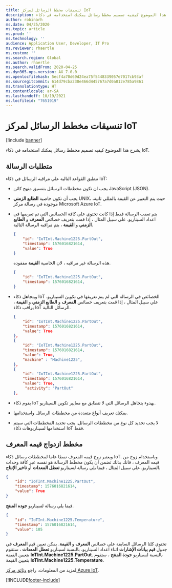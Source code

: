 ```yaml
---
title: تنسيقات مخطط الرسائل لمركز IoT
description: يشرح هذا الموضوع كيفيه تصميم مخطط رسائل يمكنك استخدامه في ذكاء IoT.
author: robinarh
ms.date: 04/25/2020
ms.topic: article
ms.prod: ''
ms.technology: ''
audience: Application User, Developer, IT Pro
ms.reviewer: rhaertle
ms.custom: ''
ms.search.region: Global
ms.author: rhaertle
ms.search.validFrom: 2020-04-25
ms.dyn365.ops.version: AX 7.0.0
ms.openlocfilehash: 5ecf4a70d69d24ea75f5448339057e7017cb93af
ms.sourcegitcommit: 614d79cba238e466d445767a7d0a012e785a9861
ms.translationtype: HT
ms.contentlocale: ar-SA
ms.lasthandoff: 10/19/2021
ms.locfileid: "7651919"
---
```

# <a name="schema-formats-for-iot-hub-messages"></a>تنسيقات مخطط الرسائل لمركز IoT

[!include [banner](../../includes/banner.md)]

يشرح هذا الموضوع كيفيه تصميم مخطط رسائل يمكنك استخدامه في ذكاء IoT.

## <a name="message-requirements"></a>متطلبات الرسالة

تنطبق القواعد التالية علي مراقبه الرسائل في ذكاء IoT:

+ يجب ان تكون مخططات الرسائل بتنسيق منهج كائن JavaScript (JSON).
+ يجب أن تكون خاصية **الطابع الزمني** UNIX، حيث يتم التعبير عن القيمة بالمللي ثانية، موجودة في رسالة مركز Microsoft Azure IoT.
+ يتم تعقب الرسالة فقط إذا كانت تحتوي علي كافة الخصائص التي تم تعريفها في اعداد السيناريو. علي سبيل المثال ، إذا قمت بتعريف خصائص **المعرف** و **الطابع الزمني** و **القيمة** ، يتم مراقبه الرسالة التالية.

    ```json
    {
        "id": "IoTInt.Machine1225.PartOut",
        "timestamp": 1576016821614,
        "value": True
    }
    ```

    هذه الرسالة غير مراقبه ، لان الخاصية **القيمة** مفقوده.

    ```json
    {
        "id": "IoTInt.Machine1225.PartOut",
        "timestamp": 1576016821614,
    }
    ```

+ ويتجاهل ذكاء IoT الخصائص في الرسالة التي لم يتم تعريفها في تكوين السيناريو. علي سبيل المثال ، إذا قمت بتعريف خصائص **المعرف** و **الطابع الزمني** و **القيمة** ، يراقب ذكاء IoT الرسائل التالية.

    ```json
    {
        "id": "IoTInt.Machine1225.PartOut",
        "timestamp": 1576016821614,
        "value": True
    },
    {
        "id": "IoTInt.Machine1225.PartOut",
        "timestamp": 1576016821614,
        "value": True,
        "machine" : "Machine1225",
    },
    {
        "id": "IoTInt.Machine1225.PartOut",
        "timestamp": 1576016821614,
        "value": True,
         "activity": "PartOut"
    },
    ```

+ يقوم ذكاء IoT بهدوء بتجاهل الرسائل التي لا تتطابق مع معايير تكوين السيناريو.
+ يمكنك تعريف أنواع متعددة من مخططات الرسائل واستخدامها.
+ لا يجب تحديد كل نوع من مخططات الرسائل. يجب تحديد المخططات التي سيتم استخدامها لسيناريوهات ذكاء IoT فقط.

## <a name="id-value-pair-schema"></a>مخطط ازدواج قيمه المعرف

ويعتبر زوج قيمه المعرف نمطا عاما لمخططات رسائل ذكاء IoT. وباستخدام زوج من قيمه المعرف ، فانك بذلك تضمن ان يكون مخطط الرسالة هو نفسه عبر كافة وحدات السيناريو. علي سبيل المثال ، فيما يلي رسالة لسيناريو **تعطل المعدات** أو **تاخير الإنتاج**.

```json
{
    "id": "IoTInt.Machine1225.PartOut",
    "timestamp": 1576016821614,
    "value": True
}
```

فيما يلي رسالة لسيناريو **جوده المنتج**.

```json
{
    "id": "IoTInt.Machine1225.Temperature",
    "timestamp": 1576016821614,
    "value": 105
}
```

تحتوي كلتا الرسائل السابقة علي خصائص **المعرف** و **القيمة**. يمكن تعيين قيم **المعرف** في جدول **قيم بيانات الإشارات** اثناء اعداد السيناريو. بالنسبة لسيناريو **تعطل المعدات** ، ستقوم بتعيين القيمة **IoTInt.Machine1225.PartOut**. بالنسبة لسيناريو **جودة المنتج** ، ستقوم بتعيين القيمة **IoTInt.Machine1225.Temperature**.

لمزيد من المعلومات، راجع [وثائق مركز Azure IoT](/azure/iot-hub/).


[!INCLUDE[footer-include](../../includes/footer-banner.md)]